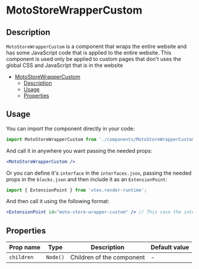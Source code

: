 # MotoStoreWrapperCustom

## Description

`MotoStoreWrapperCustom` is a component that wraps the entire website and has some JavaScript code that is applied to the entire website. This component is used only be applied to custom pages that don't uses the global CSS and JavaScript that is in the website

- [MotoStoreWrapperCustom](#motostorewrappercustom)
  - [Description](#description)
  - [Usage](#usage)
  - [Properties](#properties)

## Usage

You can import the component directly in your code:

```js
import MotoStoreWrapperCustom from './components/MotoStoreWrapperCustom/index'
```

And call it in anywhere you want passing the needed props:

```jsx
<MotoStoreWrapperCustom />
```

Or you can define it's `interface` in the `interfaces.json`, passing the needed props in the `blocks.json`  and then include it as an `ExtensionPoint`:
```js
import { ExtensionPoint } from 'vtex.render-runtime';
```

And then call it using the following format:

```jsx
<ExtensionPoint id="moto-store-wrapper-custom" /> // This case the interface is called "moto-store-wrapper-custom"
```

## Properties

| Prop name  | Type     | Description               | Default value |
| ---------- | -------- | ------------------------- | ------------- |
| `children` | `Node()` | Children of the component | -             |
